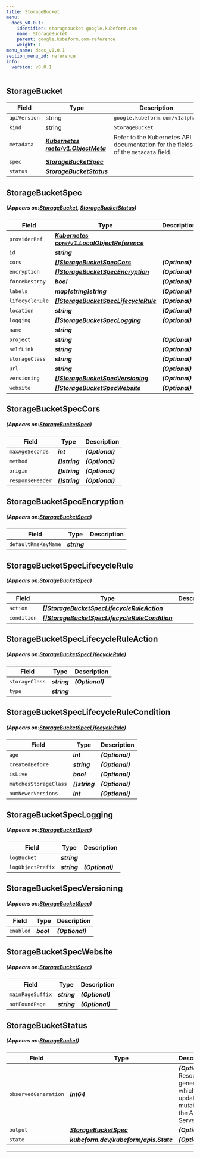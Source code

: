 ```yaml
---
title: StorageBucket
menu:
  docs_v0.0.1:
    identifier: storagebucket-google.kubeform.com
    name: StorageBucket
    parent: google.kubeform.com-reference
    weight: 1
menu_name: docs_v0.0.1
section_menu_id: reference
info:
  version: v0.0.1
---
```


## StorageBucket
| Field | Type | Description |
| ------ | ----- | ----------- |
| `apiVersion` | string | `google.kubeform.com/v1alpha1` |
|    `kind` | string | `StorageBucket` |
| `metadata` | ***[Kubernetes meta/v1.ObjectMeta](https://kubernetes.io/docs/reference/generated/kubernetes-api/v1.13/#objectmeta-v1-meta)***|Refer to the Kubernetes API documentation for the fields of the `metadata` field.|
| `spec` | ***[StorageBucketSpec](#StorageBucketSpec)***||
| `status` | ***[StorageBucketStatus](#StorageBucketStatus)***||
## StorageBucketSpec
##### (Appears on:[StorageBucket](#StorageBucket), [StorageBucketStatus](#StorageBucketStatus))
| Field | Type | Description |
| ------ | ----- | ----------- |
| `providerRef` | ***[Kubernetes core/v1.LocalObjectReference](https://kubernetes.io/docs/reference/generated/kubernetes-api/v1.13/#localobjectreference-v1-core)***||
| `id` | ***string***||
| `cors` | ***[[]StorageBucketSpecCors](#StorageBucketSpecCors)***| ***(Optional)*** |
| `encryption` | ***[[]StorageBucketSpecEncryption](#StorageBucketSpecEncryption)***| ***(Optional)*** |
| `forceDestroy` | ***bool***| ***(Optional)*** |
| `labels` | ***map[string]string***| ***(Optional)*** |
| `lifecycleRule` | ***[[]StorageBucketSpecLifecycleRule](#StorageBucketSpecLifecycleRule)***| ***(Optional)*** |
| `location` | ***string***| ***(Optional)*** |
| `logging` | ***[[]StorageBucketSpecLogging](#StorageBucketSpecLogging)***| ***(Optional)*** |
| `name` | ***string***||
| `project` | ***string***| ***(Optional)*** |
| `selfLink` | ***string***| ***(Optional)*** |
| `storageClass` | ***string***| ***(Optional)*** |
| `url` | ***string***| ***(Optional)*** |
| `versioning` | ***[[]StorageBucketSpecVersioning](#StorageBucketSpecVersioning)***| ***(Optional)*** |
| `website` | ***[[]StorageBucketSpecWebsite](#StorageBucketSpecWebsite)***| ***(Optional)*** |
## StorageBucketSpecCors
##### (Appears on:[StorageBucketSpec](#StorageBucketSpec))
| Field | Type | Description |
| ------ | ----- | ----------- |
| `maxAgeSeconds` | ***int***| ***(Optional)*** |
| `method` | ***[]string***| ***(Optional)*** |
| `origin` | ***[]string***| ***(Optional)*** |
| `responseHeader` | ***[]string***| ***(Optional)*** |
## StorageBucketSpecEncryption
##### (Appears on:[StorageBucketSpec](#StorageBucketSpec))
| Field | Type | Description |
| ------ | ----- | ----------- |
| `defaultKmsKeyName` | ***string***||
## StorageBucketSpecLifecycleRule
##### (Appears on:[StorageBucketSpec](#StorageBucketSpec))
| Field | Type | Description |
| ------ | ----- | ----------- |
| `action` | ***[[]StorageBucketSpecLifecycleRuleAction](#StorageBucketSpecLifecycleRuleAction)***||
| `condition` | ***[[]StorageBucketSpecLifecycleRuleCondition](#StorageBucketSpecLifecycleRuleCondition)***||
## StorageBucketSpecLifecycleRuleAction
##### (Appears on:[StorageBucketSpecLifecycleRule](#StorageBucketSpecLifecycleRule))
| Field | Type | Description |
| ------ | ----- | ----------- |
| `storageClass` | ***string***| ***(Optional)*** |
| `type` | ***string***||
## StorageBucketSpecLifecycleRuleCondition
##### (Appears on:[StorageBucketSpecLifecycleRule](#StorageBucketSpecLifecycleRule))
| Field | Type | Description |
| ------ | ----- | ----------- |
| `age` | ***int***| ***(Optional)*** |
| `createdBefore` | ***string***| ***(Optional)*** |
| `isLive` | ***bool***| ***(Optional)*** |
| `matchesStorageClass` | ***[]string***| ***(Optional)*** |
| `numNewerVersions` | ***int***| ***(Optional)*** |
## StorageBucketSpecLogging
##### (Appears on:[StorageBucketSpec](#StorageBucketSpec))
| Field | Type | Description |
| ------ | ----- | ----------- |
| `logBucket` | ***string***||
| `logObjectPrefix` | ***string***| ***(Optional)*** |
## StorageBucketSpecVersioning
##### (Appears on:[StorageBucketSpec](#StorageBucketSpec))
| Field | Type | Description |
| ------ | ----- | ----------- |
| `enabled` | ***bool***| ***(Optional)*** |
## StorageBucketSpecWebsite
##### (Appears on:[StorageBucketSpec](#StorageBucketSpec))
| Field | Type | Description |
| ------ | ----- | ----------- |
| `mainPageSuffix` | ***string***| ***(Optional)*** |
| `notFoundPage` | ***string***| ***(Optional)*** |
## StorageBucketStatus
##### (Appears on:[StorageBucket](#StorageBucket))
| Field | Type | Description |
| ------ | ----- | ----------- |
| `observedGeneration` | ***int64***| ***(Optional)*** Resource generation, which is updated on mutation by the API Server.|
| `output` | ***[StorageBucketSpec](#StorageBucketSpec)***| ***(Optional)*** |
| `state` | ***kubeform.dev/kubeform/apis.State***| ***(Optional)*** |
---
